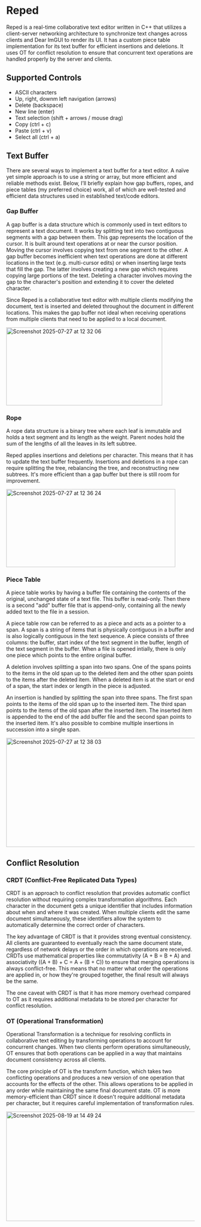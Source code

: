 # Reped

Reped is a real-time collaborative text editor written in C++ that utilizes a client-server networking architecture to synchronize text changes across clients and Dear ImGUI to render its UI. It has a custom piece table implementation for its text buffer for efficient insertions and deletions. It uses OT for conflict resolution to ensure that concurrent text operations are handled properly by the server and clients.

## Supported Controls

- ASCII characters
- Up, right, downm left navigation (arrows)
- Delete (backspace)
- New line (enter)
- Text selection (shift + arrows / mouse drag)
- Copy (ctrl + c)
- Paste (ctrl + v)
- Select all (ctrl + a)

## Text Buffer

There are several ways to implement a text buffer for a text editor. A naïve yet simple approach is to use a string or array, but more efficient and reliable methods exist. Below, I’ll briefly explain how gap buffers, ropes, and piece tables (my preferred choice) work, all of which are well-tested and efficient data structures used in established text/code editors.

### Gap Buffer

A gap buffer is a data structure which is commonly used in text editors to represent a text document. It works by splitting text into two contiguous segments with a gap between them. This gap represents the location of the cursor. It is built around text operations at or near the cursor position. Moving the cursor involves copying text from one segment to the other. A gap buffer becomes inefficient when text operations are done at different locations in the text (e.g. multi-cursor edits) or when inserting large texts that fill the gap. The latter involves creating a new gap which requires copying large portions of the text. Deleting a character involves moving the gap to the character's position and extending it to cover the deleted character.

Since Reped is a collaborative text editor with multiple clients modifying the document, text is inserted and deleted throughout the document in different locations. This makes the gap buffer not ideal when receiving operations from multiple clients that need to be applied to a local document.

<img width="417" height="208" alt="Screenshot 2025-07-27 at 12 32 06" src="https://github.com/user-attachments/assets/effc7026-f5c3-4979-9c56-cff5afc23cbe" />

### Rope

A rope data structure is a binary tree where each leaf is immutable and holds a text segment and its length as the weight. Parent nodes hold the sum of the lengths of all the leaves in its left subtree.

Reped applies insertions and deletions per character. This means that it has to update the text buffer frequently. Insertions and deletions in a rope can require splitting the tree, rebalancing the tree, and reconstructing new subtrees. It's more efficient than a gap buffer but there is still room for improvement.

<img width="452" height="208" alt="Screenshot 2025-07-27 at 12 36 24" src="https://github.com/user-attachments/assets/03ab6cb9-c195-40a9-9f6b-53580ebdf96d" />

### Piece Table

A piece table works by having a buffer file containing the contents of the original, unchanged state of a text file. This buffer is read-only. Then there is a second "add" buffer file that is append-only, containing all the newly added text to the file in a session.

A piece table row can be referred to as a piece and acts as a pointer to a span. A span is a string of items that is physically contiguous in a buffer and is also logically contiguous in the text sequence. A piece consists of three columns: the buffer, start index of the text segment in the buffer, length of the text segment in the buffer. When a file is opened intially, there is only one piece which points to the entire original buffer.

A deletion involves splitting a span into two spans. One of the spans points to the items in the old span up to the deleted item and the other span points to the items after the deleted item. When a deleted item is at the start or end of a span, the start index or length in the piece is adjusted.

An insertion is handled by splitting the span into three spans. The first span points to the items of the old span up to the inserted item. The third span points to the items of the old span after the inserted item. The inserted item is appended to the end of the add buffer file and the second span points to the inserted item. It's also possible to combine multiple insertions in succession into a single span.

<img width="640" height="291" alt="Screenshot 2025-07-27 at 12 38 03" src="https://github.com/user-attachments/assets/488722eb-ea58-4cce-b300-ba6703e968d3" />


## Conflict Resolution

### CRDT (Conflict-Free Replicated Data Types)

CRDT is an approach to conflict resolution that provides automatic conflict resolution without requiring complex transformation algorithms. Each character in the document gets a unique identifier that includes information about when and where it was created. When multiple clients edit the same document simultaneously, these identifiers allow the system to automatically determine the correct order of characters.

The key advantage of CRDT is that it provides strong eventual consistency. All clients are guaranteed to eventually reach the same document state, regardless of network delays or the order in which operations are received. CRDTs use mathematical properties like commutativity (A + B = B + A) and associativity ((A + B) + C = A + (B + C)) to ensure that merging operations is always conflict-free. This means that no matter what order the operations are applied in, or how they're grouped together, the final result will always be the same.

The one caveat with CRDT is that it has more memory overhead compared to OT as it requires additional metadata to be stored per character for conflict resolution.


### OT (Operational Transformation)

Operational Transformation is a technique for resolving conflicts in collaborative text editing by transforming operations to account for concurrent changes. When two clients perform operations simultaneously, OT ensures that both operations can be applied in a way that maintains document consistency across all clients.

The core principle of OT is the transform function, which takes two conflicting operations and produces a new version of one operation that accounts for the effects of the other. This allows operations to be applied in any order while maintaining the same final document state. OT is more memory-efficient than CRDT since it doesn't require additional metadata per character, but it requires careful implementation of transformation rules.

<img width="1354" height="292" alt="Screenshot 2025-08-19 at 14 49 24" src="https://github.com/user-attachments/assets/284c7157-5c3d-4b4c-9177-073616b22969" />
